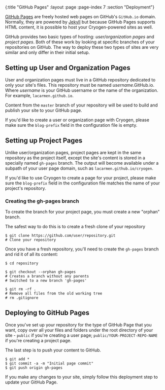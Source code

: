 {:title "GitHub Pages"
 :layout :page
 :page-index 7
 :section "Deployment"}
 
[GitHub Pages](https://pages.GitHub.com/) are freely hosted web pages on GitHub's `GitHub.io` domain. Normally, they are powered by [Jekyll](http://jekyllrb.com) but because GitHub Pages supports HTML content, it is possible to host your Cryogen-powered sites as well.

GitHub provides two basic types of hosting: *user/organization pages* and *project pages*. Both of these work by looking at specific branches of your repositories on GitHub. The way to deploy these two types of sites are very similar and only differ in their initial setup.

## Setting up User and Organization Pages

User and organization pages must live in a GitHub repository dedicated to only your site's files. This repository must be named *username*.GitHub.io. Where *username* is your GitHub username or the name of the organization. For example, `lacarmen.github.io`.

Content from the `master` branch of your repository will be used to build and publish your site to your GitHub page.

If you'd like to create a user or organization page with Cryogen, please make sure the `blog-prefix` field in the configuration file is empty.

## Setting up Project Pages

Unlike user/organization pages, project pages are kept in the same repository as the project itself, except the site's content is stored in a specially named `gh-pages` branch. The output will become available under a subpath of your user page domain, such as `lacarmen.github.io/cryogen`.

If you'd like to use Cryogen to create a page for your project, please make sure the `blog-prefix` field in the configuration file matches the name of your project's repository.

### Creating the gh-pages branch

To create the branch for your project page, you must create a new "orphan" branch.

The safest way to do this is to create a fresh clone of your repository

```
$ git clone https://github.com/user/repository.git
# Clone your repository
```

Once you have a fresh repository, you'll need to create the `gh-pages` branch and rid it of all its content:

```
$ cd repository

$ git checkout --orphan gh-pages
# Creates a branch without any parents
# Switched to a new branch 'gh-pages'

$ git rm -rf .
# Remove all files from the old working tree
# rm .gitignore
```

  
## Deploying to GitHub Pages

Once you've set up your repository for the type of GitHub Page that you want, copy over all your files and folders under the root directory of your site - `public` if you're creating a user page; `public/YOUR-PROJECT-REPO-NAME` if you're creating a project page.
 
The last step is to push your content to GitHub. 

```
$ git add *
$ git commit -a -m "Initial page commit"
$ git push origin gh-pages
```

If you make any changes to your site, simply follow this deployment step to update your GitHub Page.